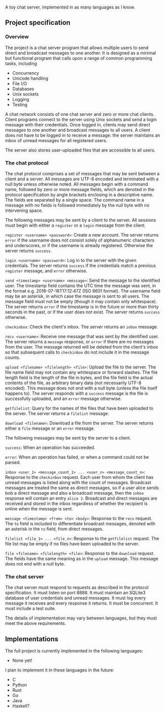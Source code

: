 A toy chat server, implemented in as many languages as I know.

## Project specification
### Overview
The project is a chat server program that allows multiple users to send direct
and broadcast messages to one another. It is designed as a minimal but
functional program that calls upon a range of common programming tasks,
including

 - Concurrency
 - Unicode handling
 - File I/O
 - Databases
 - Unix sockets
 - Logging
 - Testing

A chat network consists of one chat server and zero or more chat clients. Client
programs connect to the server using Unix sockets and send a login message with
their credentials. Once logged in, clients may send direct messages to one
another and broadcast messages to all users. A client does not have to be logged
in to receive a message: the server maintains an inbox of unread messages for
all registered users.

The server also stores user-uploaded files that are accessible to all users.

### The chat protocol
The chat protocol comprises a set of messages that may be sent between a client
and a server. All messages are UTF-8 encoded and terminated with a null byte
unless otherwise noted. All messages begin with a command name, followed by zero
or more message fields, which are denoted in the protocol specification by angle
brackets enclosing in a descriptive name. The fields are separated by a single
space. The command name in a message with no fields is followed immediately by
the null byte with no intervening space.

The following messages may be sent by a client to the server. All sessions
must begin with either a `register` or a `login` message from the client.

`register <username> <password>`: Create a new account. The server returns
`error` if the username does not consist solely of alphanumeric characters and
underscores, or if the username is already registered. Otherwise the server
returns `success`.

`login <username> <password>`: Log in to the server with the given credentials.
The server returns `success` if the credentials match a previous `register`
message, and `error` otherwise.

`send <timestamp> <username> <message>`: Send the message to the identified
user. The timestamp field contains the UTC time the message was sent, in the
format e.g. 2018-07-18T17:12:47Z (ISO 8601 format). The username field may be
an asterisk, in which case the message is sent to all users. The message field
must not be empty (though it may contain only whitespace). The server returns
`error` if the timestamp is in the future or more than thirty seconds in the
past, or if the user does not exist. The server returns `success` otherwise.

`checkinbox`: Check the client's inbox. The server returns an `inbox` message.

`recv <username>`: Receive one message that was sent by the identified user. The
server returns a `message` response, or `error` if there are no messages from
the user. The message returned will be deleted from the client's inbox so that
subsequent calls to `checkinbox` do not include it in the message counts.

`upload <filename> <filelength> <file>`: Upload the file to the server. The
file name field may not contain any whitespace or forward slashes. The file
length field is the length of the file in bytes, and the file field is the
actual contents of the file, as arbitrary binary data (not necessarily UTF-8
encoded). This message does not end with a null byte (unless the file itself
happens to). The server responds with a `success` message is the file is
successfully uploaded, and an `error` message otherwise.

`getfilelist`: Query for the names of the files that have been uploaded to the
server. The server returns a `filelist` message.

`download <filename>`: Download a file from the server. The server returns
either a `file` message or an `error` message.


The following messages may be sent by the server to a client.

`success`: When an operation has succeeded.

`error`: When an operation has failed, or when a command could not be parsed.

`inbox <user_1> <message_count_1> ... <user_n> <message_count_n>`: Response to
the `checkinbox` request. Each user from whom the client has unread messages is
listed along with the count of messages. Broadcast messages are treated the same
as direct messages, so if a user alice sends bob a direct message and also a
broadcast message, then the `inbox` response will contain an entry `alice 2`.
Broadcast and direct messages are received and stored in the inbox regardless of
whether the recipient is online when the message is sent.

`message <timestamp> <from> <to> <body>`: Response to the `recv` request. The
`to` field is included to differentiate broadcast messages, denoted with an
asterisk in the `to` field, from direct messages.

`filelist <file_1> ... <file_n>`: Response to the `getfilelist` request. The
file list may be empty if no files have been uploaded to the server.

`file <filename> <filelength> <file>`: Response to the `download` request. The
fields have the same meaning as in the `upload` message. This message does not
end with a null byte.

### The chat server
The chat server must respond to requests as described in the protocol
specification. It must listen on port 8888. It must maintain an SQLite3 database
of user credentials and unread messages. It must log every message it receives
and every response it returns. It must be concurrent. It must include a test
suite.

The details of implementation may vary between languages, but they must meet
the above requirements.

## Implementations
The full project is currently implemented in the following languages:
 - None yet!

I plan to implement it in these languages in the future:
 - C
 - Python
 - Rust
 - Go
 - Java
 - Haskell?
